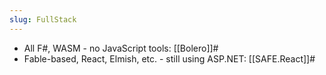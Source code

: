 ```yaml
---
slug: FullStack
---
```


- All F#, WASM - no JavaScript tools: [[Bolero]]#
- Fable-based, React, Elmish, etc. - still using ASP.NET: [[SAFE.React]]#